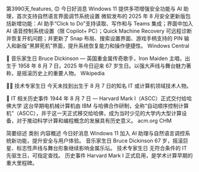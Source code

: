 第3990天,features, 😊 今日好消息
Windows 11 提供多项增强安全功能与 AI 助理，首次支持自然语言界面调节系统设置
微软发布的 2025 年 8 月安全更新版包括新增功能：AI 助手“Click to Do”支持读取、写作和与 Teams 集成；界面中加入 AI 语音控制系统设置（限 Copilot+ PC）；Quick Machine Recovery 可远程诊断并恢复开机问题；并更新了 Snap 布局、搜索设置界面、游戏手柄支持的 PIN 输入和新版“黑屏死机”界面，提升系统恢复能力和操作便捷性。
Windows Central

🎵 音乐家生日
Bruce Dickinson — 英国重金属传奇歌手，Iron Maiden 主唱，出生于 1958 年 8 月 7 日，2025 年今日迎来 67 岁生日。以强大声线与舞台魅力著称，是摇滚历史上的重要人物。
Wikipedia

👨‍💻 技术专家生日
今天未找到出生于 8 月 7 日的知名 IT 或计算机领域技术人物。

📜 IT 相关历史事件
1944 年 8 月 7 日 — Harvard Mark I（ASCC）正式交付给哈佛大学
这台早期电机械计算机由 IBM 与哈佛合作研制，全称“自动顺序控制计算机”（ASCC），并于这一天正式移交给哈佛，成为当时少见的大学内大型计算设备，对于推动科学计算和编程概念的发展具有历史意义。
acm.org
CHM

简要综述
类别	内容概述
今日好消息	Windows 11 加入 AI 助理与自然语言调控系统新功能，提升安全与用户体验。
音乐家生日	Bruce Dickinson 67 岁，摇滚巨星、标志性声线与舞台形象继续影响金属乐坛。
技术专家生日	无符合条件的 IT 先驱生日，可指定查找。
历史事件	Harvard Mark I 正式启用，是学术计算早期的重大里程碑。

